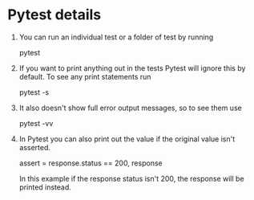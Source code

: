 # Pytest details

1. You can run an individual test or a folder of test by running

     pytest <path-to-test>

2. If you want to print anything out in the tests Pytest will ignore
   this by default. To see any print statements run

     pytest -s

3. It also doesn't show full error output messages, so to see them use

    pytest -vv

4. In Pytest you can also print out the value if the original value isn't asserted.

   assert = response.status == 200, response

   In this example if the response status isn't 200, the response will be
   printed instead.


